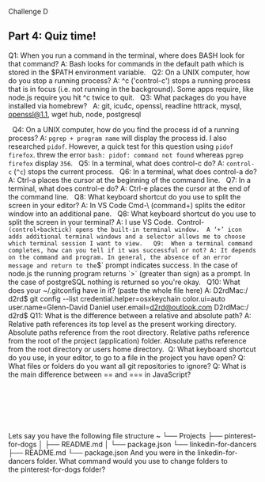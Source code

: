 Challenge D
## Part 4: Quiz time!
Q1: When you run a command in the terminal, where does BASH look for that command?
  A: Bash looks for commands in the default path which is stored in the $PATH environment variable.
 
Q2: On a UNIX computer, how do you stop a running process?
  A: ^c ('control-c') stops a running process that is in focus (i.e. not running in the background). Some apps require, like node.js require you hit ^c twice to quit.
 
Q3: What packages do you have installed via homebrew?
  A: git, icu4c, openssl, readline
httrack, mysql, openssl@1.1, wget
hub, node, postgresql

 
Q4: On a UNIX computer, how do you find the process id of a running process?
  A: `pgrep + program name` will display the process id.  I also researched `pidof`. However, a quick test for this question using `pidof firefox`. threw the error `bash: pidof: command not found` whereas `pgrep firefox` display `356`.
 
Q5: In a terminal, what does control-c do?
  A: `control-c` (`^c`) stops the current process.
 
Q6: In a terminal, what does control-a do?
  A: Ctrl-a places the cursor at the beginning of the command line.
 
Q7: In a terminal, what does control-e do?
  A: Ctrl-e places the cursor at the end of the command line.
 
Q8: What keyboard shortcut do you use to split the screen in your editor?
  A: In VS Code Cmd-\ (command+\) splits the editor window into an additional pane.
 
Q8: What keyboard shortcut do you use to split the screen in your terminal?
A: I use VS Code.  Control-` (control+backtick) opens the built-in terminal window.  A ‘+’ icon adds additional terminal windows and a selector allows me to choose which terminal session I want to view.
 
Q9:  When a terminal command completes, how can you tell if it was successful or not?
  A: It depends on the command and program. In general, the absence of an error message and return to the `$` prompt indicates success. In the case of node.js the running program returns `>` (greater than sign) as a prompt. In the case of postgreSQL nothing is returned so you're okay.
 
Q10:  What does your ~/.gitconfig have in it? (paste the whole file here)
A:  D2rdMac:/ d2rd$ git config --list
credential.helper=osxkeychain
color.ui=auto
user.name=Glenn-David Daniel
user.email=d2rd@outlook.com
D2rdMac:/ d2rd$
Q11:  What is the difference between a relative and absolute path?
A:  Relative path references its top level as the present working directory.
Absolute paths reference from the root directory.
Relative paths reference from the root of the project (application) folder.  Absolute paths reference from the root directory or users home directory.
 Q:  What keyboard shortcut do you use, in your editor, to go to a file in the project you have open?
Q:  What files or folders do you want all git repositories to ignore?
Q:  What is the main difference between == and === in JavaScript?
 
 
 
 
 
 
 
 
 














 


 
 

 
 
 
 
 
 
 
 
 
 
 
 
 
 
 
 
 
 
 
 
 
 
 
 
 
 
 
 
 
 
 
 
 
 
 
 
 
 
 
 
 
 
 
 
 
 
 
 
 



Lets say you have the following file structure
~
└── Projects
    ├── pinterest-for-dogs
    │   ├── README.md
    │   └── package.json
    └── linkedin-for-dancers
        ├── README.md
        └── package.json
And you were in the linkedin-for-dancers folder. What command would you use to change folders to the pinterest-for-dogs folder?





